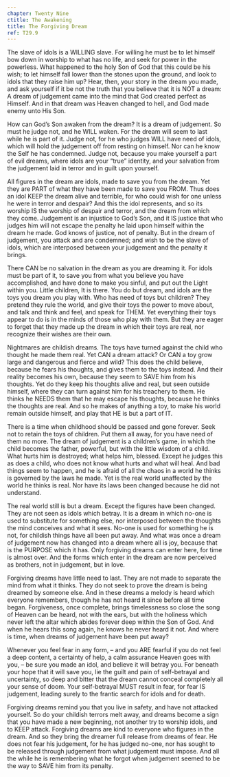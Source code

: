 ```yaml
---
chapter: Twenty Nine
ctitle: The Awakening
title: The Forgiving Dream
ref: T29.9
---
```


The slave of idols is a WILLING slave. For willing he must be to let
himself bow down in worship to what has no life, and seek for power in
the powerless. What happened to the holy Son of God that this could be
his wish; to let himself fall lower than the stones upon the ground, and
look to idols that they raise him up? Hear, then, your story in the
dream you made, and ask yourself if it be not the truth that you believe
that it is NOT a dream: A dream of judgement came into the mind that God
created perfect as Himself. And in that dream was Heaven changed to
hell, and God made enemy unto His Son.

How can God’s Son awaken from the dream? It is a dream of judgement. So
must he judge not, and he WILL waken. For the dream will seem to last
while he is part of it. Judge not, for he who judges WILL have need of
idols, which will hold the judgement off from resting on himself. Nor
can he know the Self he has condemned. Judge not, because you make
yourself a part of evil dreams, where idols are your “true” identity,
and your salvation from the judgement laid in terror and in guilt upon
yourself.

All figures in the dream are idols, made to save you from the dream. Yet
they are PART of what they have been made to save you FROM. Thus does an
idol KEEP the dream alive and terrible, for who could wish for one
unless he were in terror and despair? And this the idol represents, and
so its worship IS the worship of despair and terror, and the dream from
which they come. Judgement is an injustice to God’s Son, and it IS
justice that who judges him will not escape the penalty he laid upon
himself within the dream he made. God knows of justice, not of penalty.
But in the dream of judgement, you attack and are condemned; and wish to
be the slave of idols, which are interposed
between your judgement and the penalty it brings.

There CAN be no salvation in the dream as you are dreaming it. For idols
must be part of it, to save you from what you believe you have
accomplished, and have done to make you sinful, and put out the Light
within you. Little children, It is there. You do but dream, and idols
are the toys you dream you play with. Who has need of toys but children?
They pretend they rule the world, and give their toys the power to move
about, and talk and think and feel, and speak for THEM. Yet everything
their toys appear to do is in the minds of those who play with them. But
they are eager to forget that they made up the dream in which their toys
are real, nor recognize their wishes are their own.

Nightmares are childish dreams. The toys have turned against the child
who thought he made them real. Yet CAN a dream attack? Or CAN a toy grow
large and dangerous and fierce and wild? This does the child believe,
because he fears his thoughts, and gives them to the toys instead. And
their reality becomes his own, because they seem to SAVE him from his
thoughts. Yet do they keep his thoughts alive and real, but seen outside
himself, where they can turn against him for his treachery to them. He
thinks he NEEDS them that he may escape his thoughts, because he thinks
the thoughts are real. And so he makes of anything a toy, to make his
world remain outside himself, and play that HE is but a part of IT.

There is a time when childhood should be passed and gone forever. Seek
not to retain the toys of children. Put them all away, for you have need
of them no more. The dream of judgement is a children’s game, in which
the child becomes the father, powerful, but with the little wisdom of a
child. What hurts him is destroyed; what helps him, blessed. Except he
judges this as does a child, who does not know what hurts and what will
heal. And bad things seem to happen, and he is afraid of all the chaos
in a world he thinks is governed by the laws he made. Yet is the real
world unaffected by the world he thinks is real. Nor have its laws been
changed because he did not understand.

The real world still is but a dream. Except the figures have been
changed. They are not seen as idols which betray. It is a dream in which
no-one is used to substitute for something else, nor interposed
between the thoughts the mind conceives and what it sees. No-one is used
for something he is not, for childish things have all been put away. And
what was once a dream of judgement now has changed into a dream where
all is joy, because that is the PURPOSE which it has. Only forgiving
dreams can enter here, for time is almost over. And the forms which
enter in the dream are now perceived as brothers, not in judgement, but
in love.

Forgiving dreams have little need to last. They are not made to separate
the mind from what it thinks. They do not seek to prove the dream is
being dreamed by someone else. And in these dreams a melody is heard
which everyone remembers, though he has not heard it since before all
time began. Forgiveness, once complete, brings timelessness so close the
song of Heaven can be heard, not with the ears, but with the holiness
which never left the altar which abides forever deep within the Son of
God. And when he hears this song again, he knows he never heard it not.
And where is time, when dreams of judgement have been put away?

Whenever you feel fear in any form, – and you ARE fearful if you do not
feel a deep content, a certainty of help, a calm assurance Heaven goes
with you, – be sure you made an idol, and believe it will betray you.
For beneath your hope that it will save you, lie the guilt and pain of
self-betrayal and uncertainty, so deep and bitter that the dream cannot
conceal completely all your sense of doom. Your self-betrayal MUST result
in fear, for fear IS judgement, leading surely to the frantic search for
idols and for death.

Forgiving dreams remind you that you live in safety, and have not
attacked yourself. So do your childish terrors melt away, and dreams
become a sign that you have made a new beginning, not another try to
worship idols, and to KEEP attack. Forgiving dreams are kind to everyone
who figures in the dream. And so they bring the dreamer full release
from dreams of fear. He does not fear his judgement, for he has judged
no-one, nor has sought to be released through judgement from what
judgement must impose. And all the while he is remembering what he
forgot when judgement seemed to be the way to SAVE him from its penalty.

